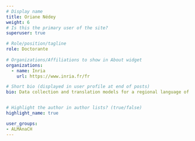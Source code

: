 ```yaml
---
# Display name
title: Oriane Nédey
weight: 6
# Is this the primary user of the site?
superuser: true

# Role/position/tagline
role: Doctorante
 
# Organizations/Affiliations to show in About widget
organizations:
  - name: Inria
    url: https://www.inria.fr/fr

# Short bio (displayed in user profile at end of posts)
bio: Data collection and translation models for a regional language of France


# Highlight the author in author lists? (true/false)
highlight_name: true

user_groups:
- ALMAnaCH
---
```

